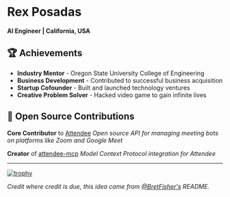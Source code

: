 # Rex Posadas
  **AI Engineer | California, USA**

  ## 🏆 Achievements
  - **Industry Mentor** - Oregon State University College of Engineering
  - **Business Development** - Contributed to successful business acquisition
  - **Startup Cofounder** - Built and launched technology ventures
  - **Creative Problem Solver** - Hacked video game to gain infinite lives

  ## 🚀 Open Source Contributions

  **Core Contributor** to [Attendee](https://github.com/attendee-labs/attendee)
  *Open source API for managing meeting bots on platforms like Zoom and Google Meet*
  
  **Creator** of [attendee-mcp](https://github.com/rexposadas/attendee-mcp)
  *Model Context Protocol integration for Attendee*
  
  ---

  [![trophy](https://github-profile-trophy.vercel.app/?username=rexposadas&theme=onedark)](https://github.com/rexposadas/github-profile-trophy
  )

  *Credit where credit is due, this idea came from [@BretFisher's](https://github.com/BretFisher) README.*
